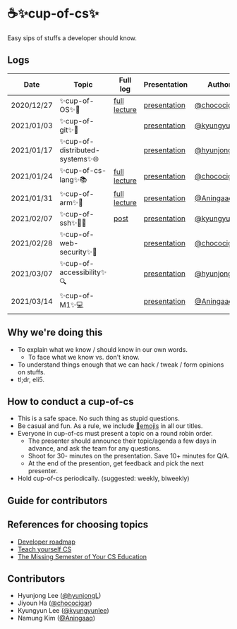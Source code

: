 # ☕✨cup-of-cs✨
Easy sips of stuffs a developer should know.

## Logs
| Date       | Topic                            | Full log                                                                                       | Presentation                                                                                                         | Author                                         |
|------------|----------------------------------|------------------------------------------------------------------------------------------------|----------------------------------------------------------------------------------------------------------------------|------------------------------------------------|
| 2020/12/27 | ✨cup-of-OS✨🌳                  | [full lecture](https://github.com/chococigar/cup-of-cs/blob/main/lectures/1_cup-of-os.md)      | [presentation](https://docs.google.com/presentation/d/1ya2-NfS2mJQ-V4qFdMmBMXSjMTHaSbZGE-x8RvJ-wiM/edit?usp=sharing) | [@chococigar](https://github.com/chococigar)   |
| 2021/01/03 | ✨cup-of-git✨🐙                 |                                                                                                | [presentation](https://docs.google.com/presentation/d/1-7wc_HSzrpNNOqcot3aK6sTF74HHGPgcyVEyPOSi__8/edit?usp=sharing) | [@kyungyunlee](https://github.com/kyungyunlee) |
| 2021/01/17 | ✨cup-of-distributed-systems✨🌐 |                                                                                                | [presentation](https://docs.google.com/presentation/d/1TmyfFXnzr_6p1GJdmfh4JIPK06pKf1zJ3eyNPk555pY/edit?usp=sharing) | [@hyunjongL](http://github.com/hyunjongL)      |
| 2021/01/24 | ✨cup-of-cs-lang✨📚             | [full lecture](https://github.com/chococigar/cup-of-cs/blob/main/lectures/4_cup-of-cs-lang.md) | [presentation](https://docs.google.com/presentation/d/1RVt7Ytw8Bt5KTr57FC7f98kHuGEQrbvHDeGzXqiQXLo/edit?usp=sharing) | [@chococigar](https://github.com/chococigar)   |
| 2021/01/31 | ✨cup-of-arm✨🌰            | [full lecture](https://github.com/chococigar/cup-of-cs/blob/lecture/05-arm/lectures/5_cup-of-cs-arm/cup-of-cs-arm.md)| [presentation](https://docs.google.com/presentation/d/1tyjcIKm3L_xdkjfIuCHWcruoNn0rhefZunncKkhxwEk/edit?usp=sharing) | [@Aningaaq](https://github.com/Aningaaq)       |
| 2021/02/07 | ✨cup-of-ssh✨🕵️‍♂️            | [post](https://kyungyunlee.github.io/blog/ssh)                                                 | [presentation](https://docs.google.com/presentation/d/1F68RsPoWv8AF1-lVf0YmrDp1pWrLjR7I4fzpmushYhE/edit?usp=sharing) | [@kyungyunlee](https://github.com/kyungyunlee) |
| 2021/02/28 | ✨cup-of-web-security✨🔐 | | [presentation](https://docs.google.com/presentation/d/1RVt7Ytw8Bt5KTr57FC7f98kHuGEQrbvHDeGzXqiQXLo/edit?usp=sharing) | [@chococigar](https://github.com/chococigar) |
| 2021/03/07 | ✨cup-of-accessibility✨🔍 | | [presentation](https://docs.google.com/presentation/d/1VX0C22Zz-Fn4DwjSUJeqGFkdzR5ldR3R0u0EIKzOEOw/edit?usp=sharing) | [@hyunjongL](http://github.com/hyunjongL) |
| 2021/03/14 | ✨cup-of-M1✨💻 | | [presentation](https://docs.google.com/presentation/d/1EGxxnN1hNZcaa0nYuN8QMs2JXYNmujlA3z_89Q4iRyo/edit?usp=sharing) | [@Aningaaq](https://github.com/Aningaaq) |


## Why we're doing this
* To explain what we know / should know in our own words.
    * To face what we know vs. don't know.
* To understand things enough that we can hack / tweak / form opinions on stuffs.
* tl;dr, eli5.

## How to conduct a cup-of-cs
* This is a safe space. No such thing as stupid questions.
* Be casual and fun. As a rule, we include [🤪emojis](https://emojipedia.org/) in all our titles.
* Everyone in cup-of-cs must present a topic on a round robin order.
    * The presenter should announce their topic/agenda a few days in advance, and ask the team for any questions.
    * Shoot for 30- minutes on the presentation. Save 10+ minutes for Q/A.
    * At the end of the presention, get feedback and pick the next presenter.
* Hold cup-of-cs periodically. (suggested: weekly, biweekly)

## Guide for contributors

## References for choosing topics
* [Developer roadmap](https://github.com/kamranahmedse/developer-roadmap)
* [Teach yourself CS](https://teachyourselfcs.com/)
* [The Missing Semester of Your CS Education](https://missing.csail.mit.edu/)


## Contributors
* Hyunjong Lee ([@hyunjongL](http://github.com/hyunjongL))
* Jiyoun Ha ([@chococigar](https://github.com/chococigar))
* Kyungyun Lee ([@kyungyunlee](https://github.com/kyungyunlee))
* Namung Kim ([@Aningaaq](https://github.com/Aningaaq))
